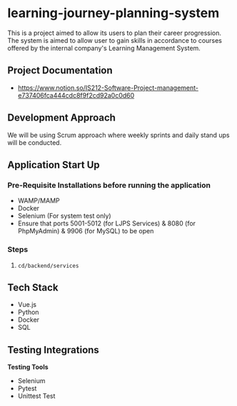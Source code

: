 # learning-journey-planning-system

This is a project aimed to allow its users to plan their career progression. The system is aimed to allow user to gain skills in accordance to courses offered by the internal company's Learning Management System.

## Project Documentation
- https://www.notion.so/IS212-Software-Project-management-e737406fca444cdc8f9f2cd92a0c0d60

## Development Approach
We will be using Scrum approach where weekly sprints and daily stand ups will be conducted.

## Application Start Up
### Pre-Requisite Installations before running the application
- WAMP/MAMP 
- Docker
- Selenium (For system test only)
- Ensure that ports 5001-5012 (for LJPS Services) & 8080 (for PhpMyAdmin) & 9906 (for MySQL) to be open

### Steps
1. `cd/backend/services`

## Tech Stack

- Vue.js
- Python
- Docker
- SQL

## Testing Integrations
**Testing Tools**
- Selenium
- Pytest
- Unittest Test


